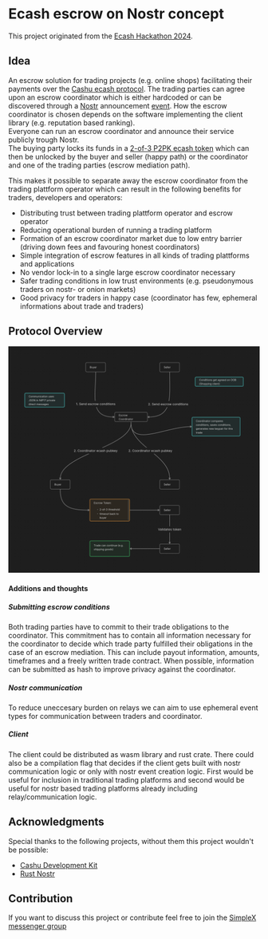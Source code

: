 # Ecash escrow on Nostr concept

This project originated from the [Ecash Hackathon 2024](https://web.archive.org/web/20240527181133/https://www.nobsbitcoin.com/ecash-hackday-v2-to-take-place-in-berlin-on-june-20-21/). 

## Idea
An escrow solution for trading projects (e.g. online shops) facilitating their payments over the [Cashu ecash protocol](https://cashu.space/). The trading parties can agree upon an escrow coordinator which is either hardcoded or can be discovered through a [Nostr](https://nostr.com/) announcement [event](https://github.com/nostr-protocol/nips/blob/master/01.md). How the escrow coordinator is chosen depends on the software implementing the client library (e.g. reputation based ranking).  
Everyone can run an escrow coordinator and announce their service publicly trough Nostr.  
The buying party locks its funds in a [2-of-3 P2PK ecash token](https://github.com/cashubtc/nuts/blob/main/11.md) which can then be unlocked by the buyer and seller (happy path) or the coordinator and one of the trading parties (escrow mediation path).  

This makes it possible to separate away the escrow coordinator from the trading plattform operator which can result in the following benefits for traders, developers and operators:

* Distributing trust between trading plattform operator and escrow operator
* Reducing operational burden of running a trading platform
* Formation of an escrow coordinator market due to low entry barrier (driving down fees and favouring honest coordinators)
* Simple integration of escrow features in all kinds of trading plattforms and applications
* No vendor lock-in to a single large escrow coordinator necessary
* Safer trading conditions in low trust environments (e.g. pseudonymous traders on nostr- or onion markets)
* Good privacy for traders in happy case (coordinator has few, ephemeral informations about trade and traders)  

## Protocol Overview

![Protocol Overview Picture](docs/obsidian_vault/Protocol-Overview.png)

#### Additions and thoughts

##### Submitting escrow conditions   
Both trading parties have to commit to their trade obligations to the coordinator. This commitment has to contain all information necessary for the coordinator to decide which trade party fulfilled their obligations in the case of an escrow mediation. This can include payout information, amounts, timeframes and a freely written trade contract. When possible, information can be submitted as hash to improve privacy against the coordinator.

##### Nostr communication
To reduce uneccesary burden on relays we can aim to use ephemeral event types for communication between traders and coordinator.

##### Client
The client could be distributed as wasm library and rust crate. There could also be a compilation flag that decides if the client gets built with nostr communication logic or only with nostr event creation logic. First would be useful for inclusion in traditional trading platforms and second would be useful for nostr based trading platforms already including relay/communication logic.

## Acknowledgments
Special thanks to the following projects, without them this project wouldn't be possible:

* [Cashu Development Kit](https://github.com/cashubtc/cdk)
* [Rust Nostr](https://github.com/rust-nostr/nostr)

## Contribution
If you want to discuss this project or contribute feel free to join the [SimpleX messenger group](https://simplex.chat/contact#/?v=2-5&smp=smp%3A%2F%2F6iIcWT_dF2zN_w5xzZEY7HI2Prbh3ldP07YTyDexPjE%3D%40smp10.simplex.im%2FXp-lzznxmQTAKO3yJQtx_Bu9j2ZxDmRS%23%2F%3Fv%3D1-2%26dh%3DMCowBQYDK2VuAyEATACuD83g5rq9Eooa7-tv0q1vff8HUs8ucJ0OgSJ36zQ%253D%26srv%3Drb2pbttocvnbrngnwziclp2f4ckjq65kebafws6g4hy22cdaiv5dwjqd.onion&data=%7B%22type%22%3A%22group%22%2C%22groupLinkId%22%3A%22Oe7Ff4nsqtAjx4sVV8rcDA%3D%3D%22%7D)